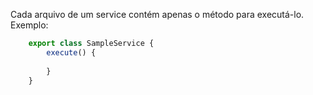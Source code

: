 Cada arquivo de um service contém apenas o método para executá-lo. Exemplo:

```ts
    export class SampleService {
        execute() {
            
        }
    }
```